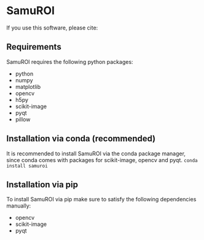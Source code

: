 # SamuROI
If you use this software, please cite:

## Requirements
SamuROI requires the following python packages:
- python
- numpy
- matplotlib
- opencv
- h5py
- scikit-image
- pyqt
- pillow

## Installation via conda (recommended)
It is recommended to install SamuROI via the conda package manager, 
since conda comes with packages for scikit-image, opencv and pyqt.
`conda install samuroi`

## Installation via pip
To install SamuROI via pip make sure to satisfy the following dependencies
manually:
- opencv
- scikit-image
- pyqt